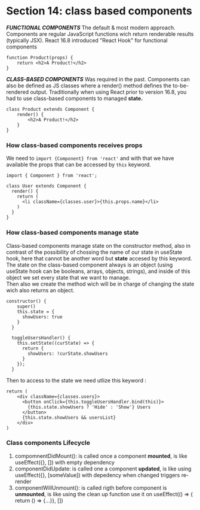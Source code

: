 # Section 14: class based components
***FUNCTIONAL COMPONENTS***
The default & most modern approach. Components are regular JavaScript functions wich return renderable results (typically JSX). React 16.8 introduced "React Hook" for functional components
~~~
function Product(props) {
    return <h2>A Product!</h2>
}
~~~
***CLASS-BASED COMPONENTS***
Was required in the past. Components can also be defined as JS classes where a render() method defines the to-be-rendered output. Traditionally when using React prior to version 16.8, you had to use class-based components to managed **state.** 
~~~
class Product extends Component {
    render() {
        <h2>A Product!</h2>
    }
}
~~~

### How class-based components receives props
We need to `import {Component} from 'react'` and with that we have available the props that can be accessed by `this` keyword.
~~~
import { Component } from 'react';

class User extends Component {
  render() {
    return (
      <li className={classes.user}>{this.props.name}</li>
    )
  }
}
~~~

### How class-based components manage state
Class-based components manage state on the constructor method, also in contrast of the possibility of chossing the name of our state in useState hook, here that cannot be another word but **state** accesed by this keyword. The state on the class-based component always is an object (using useState hook can be booleans, arrays, objects, strings), and inside of this object we set every state that we want to manage. \
Then also we create the method wich will be in charge of changing the state wich also returns an object. 
~~~
constructor() {
    super()
    this.state = {
      showUsers: true 
    }
  }

  toggleUsersHandler() {
    this.setState((curState) => {
      return {
        showUsers: !curState.showUsers
      }
    });
  }
~~~
Then to access to the state we need utlize this keyword : 
~~~
return (
    <div className={classes.users}>
      <button onClick={this.toggleUsersHandler.bind(this)}>
        {this.state.showUsers ? 'Hide' : 'Show'} Users
      </button>
      {this.state.showUsers && usersList}
    </div>
)
~~~

### Class components Lifecycle
1. compomnentDidMount(): is called once a component **mounted**, is like useEffect({}, []) with empty dependency
2. componentDidUpdate: is called one a component **updated**, is like using useEffect({}, [someValue]) with depedency when changed triggers re-render
3. componentWillUnmount(): is called rigth before component is **unmounted**, is like using the clean up function use it on useEffect(() => { return () => {...}}, [])

